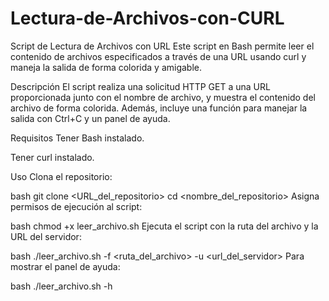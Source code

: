 # Lectura-de-Archivos-con-CURL

Script de Lectura de Archivos con URL
Este script en Bash permite leer el contenido de archivos especificados a través de una URL usando curl y maneja la salida de forma colorida y amigable.

Descripción
El script realiza una solicitud HTTP GET a una URL proporcionada junto con el nombre de archivo, y muestra el contenido del archivo de forma colorida. Además, incluye una función para manejar la salida con Ctrl+C y un panel de ayuda.

Requisitos
Tener Bash instalado.

Tener curl instalado.

Uso
Clona el repositorio:

bash
git clone <URL_del_repositorio>
cd <nombre_del_repositorio>
Asigna permisos de ejecución al script:

bash
chmod +x leer_archivo.sh
Ejecuta el script con la ruta del archivo y la URL del servidor:

bash
./leer_archivo.sh -f <ruta_del_archivo> -u <url_del_servidor>
Para mostrar el panel de ayuda:

bash
./leer_archivo.sh -h
